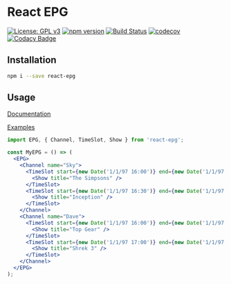 # React EPG

[![License: GPL v3](https://img.shields.io/badge/License-GPL%20v3-blue.svg)](https://www.gnu.org/licenses/gpl-3.0)
[![npm version](https://badge.fury.io/js/react-epg.svg)](https://badge.fury.io/js/react-epg)
[![Build Status](https://travis-ci.org/samboylett/react-epg.svg?branch=master)](https://travis-ci.org/samboylett/react-epg)
[![codecov](https://codecov.io/gh/samboylett/react-epg/branch/master/graph/badge.svg)](https://codecov.io/gh/samboylett/react-epg)
[![Codacy Badge](https://api.codacy.com/project/badge/Grade/45b4f27245ba461a812c34194d365d94)](https://www.codacy.com/app/samboylett/react-epg?utm_source=github.com&amp;utm_medium=referral&amp;utm_content=samboylett/react-epg&amp;utm_campaign=Badge_Grade)

## Installation

```sh
npm i --save react-epg
```

## Usage

[Documentation](https://react-epg-docs.netlify.com/)

[Examples](https://react-epg-storybook.netlify.com/)

```jsx
import EPG, { Channel, TimeSlot, Show } from 'react-epg';

const MyEPG = () => (
  <EPG>
    <Channel name="Sky">
      <TimeSlot start={new Date('1/1/97 16:00')} end={new Date('1/1/97 16:30')}>
        <Show title="The Simpsons" />
      </TimeSlot>
      <TimeSlot start={new Date('1/1/97 16:30')} end={new Date('1/1/97 17:30')}>
        <Show title="Inception" />
      </TimeSlot>
    </Channel>
    <Channel name="Dave">
      <TimeSlot start={new Date('1/1/97 16:00')} end={new Date('1/1/97 17:00')}>
        <Show title="Top Gear" />
      </TimeSlot>
      <TimeSlot start={new Date('1/1/97 17:00')} end={new Date('1/1/97 18:45')}>
        <Show title="Shrek 3" />
      </TimeSlot>
    </Channel>
  </EPG>
);
```
